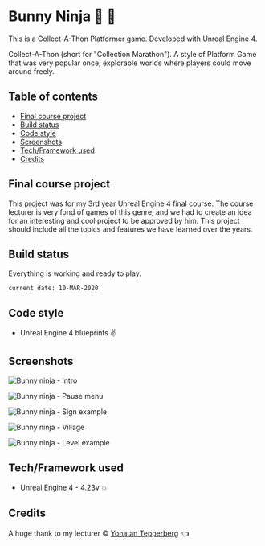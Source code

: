# Bunny Ninja :rabbit2: :star2:

This is a Collect-A-Thon Platformer game. Developed with Unreal Engine 4.

Collect-A-Thon (short for "Collection Marathon"). A style of Platform Game that was very popular once, explorable worlds where players could move around freely.

## Table of contents
* [Final course project](#Final-course-project)
* [Build status](#Build-status)
* [Code style](#Code-style)
* [Screenshots](#Screenshots)
* [Tech/Framework used](#Tech/Framework-used)
* [Credits](#Credits)

## Final course project

This project was for my 3rd year Unreal Engine 4 final course.
The course lecturer is very fond of games of this genre, and we had to create an idea for an interesting and cool project to be approved by him.
This project should include all the topics and features we have learned over the years.

## Build status

Everything is working and ready to play.
```
current date: 10-MAR-2020
```

## Code style

* Unreal Engine 4 blueprints :v:

## Screenshots

![Bunny ninja - Intro](https://user-images.githubusercontent.com/44708223/76324346-874e1000-62ee-11ea-941a-0af598eb6360.png)

![Bunny ninja - Pause menu](https://user-images.githubusercontent.com/44708223/76324375-946aff00-62ee-11ea-8f5e-fea5daa449b7.png)

![Bunny ninja - Sign example](https://user-images.githubusercontent.com/44708223/76324396-9cc33a00-62ee-11ea-82b7-8d4139ca42ba.png)

![Bunny ninja - Village](https://user-images.githubusercontent.com/44708223/76324429-a9e02900-62ee-11ea-9155-8e8aeeda2945.png)

![Bunny ninja - Level example](https://user-images.githubusercontent.com/44708223/76324438-aba9ec80-62ee-11ea-94cc-4068d8699256.png)

## Tech/Framework used

* Unreal Engine 4 - 4.23v :boom:

## Credits

A huge thank to my lecturer © [Yonatan Tepperberg](https://www.linkedin.com/in/yonatantepperberg/) :point_left:

